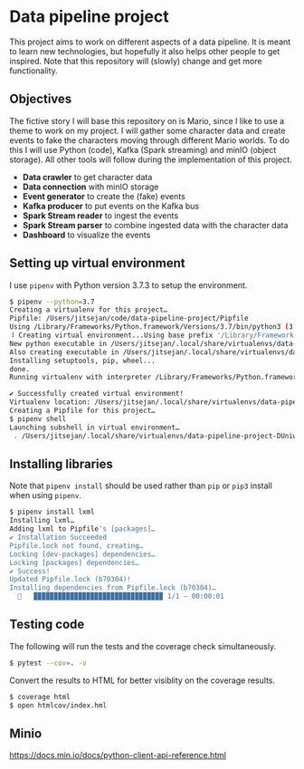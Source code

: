 # Data pipeline project
This project aims to work on different aspects of a data pipeline. It is meant to learn new technologies, but hopefully it also helps other people to get inspired. Note that this repository will (slowly) change and get more functionality.

## Objectives
The fictive story I will base this repository on is Mario, since I like to use a theme to work on my project. I will gather some character data and create events to fake the characters moving through different Mario worlds. To do this I will use Python (code), Kafka (Spark streaming) and minIO (object storage). All other tools will follow during the implementation of this project.

- **Data crawler** to get character data
- **Data connection** with minIO storage
- **Event generator** to create the (fake) events
- **Kafka producer** to put events on the Kafka bus
- **Spark Stream reader** to ingest the events
- **Spark Stream parser** to combine ingested data with the character data
- **Dashboard** to visualize the events

## Setting up virtual environment

I use `pipenv` with Python version 3.7.3 to setup the environment.

```bash
$ pipenv --python=3.7
Creating a virtualenv for this project…
Pipfile: /Users/jitsejan/code/data-pipeline-project/Pipfile
Using /Library/Frameworks/Python.framework/Versions/3.7/bin/python3 (3.7.3) to create virtualenv…
⠸ Creating virtual environment...Using base prefix '/Library/Frameworks/Python.framework/Versions/3.7'
New python executable in /Users/jitsejan/.local/share/virtualenvs/data-pipeline-project-DUniwI99/bin/python3
Also creating executable in /Users/jitsejan/.local/share/virtualenvs/data-pipeline-project-DUniwI99/bin/python
Installing setuptools, pip, wheel...
done.
Running virtualenv with interpreter /Library/Frameworks/Python.framework/Versions/3.7/bin/python3

✔ Successfully created virtual environment!
Virtualenv location: /Users/jitsejan/.local/share/virtualenvs/data-pipeline-project-DUniwI99
Creating a Pipfile for this project…
$ pipenv shell
Launching subshell in virtual environment…
 . /Users/jitsejan/.local/share/virtualenvs/data-pipeline-project-DUniwI99/bin/activate
```

## Installing libraries
Note that `pipenv install` should be used rather than `pip` or `pip3` install when using `pipenv`.

```bash
$ pipenv install lxml
Installing lxml…
Adding lxml to Pipfile's [packages]…
✔ Installation Succeeded
Pipfile.lock not found, creating…
Locking [dev-packages] dependencies…
Locking [packages] dependencies…
✔ Success!
Updated Pipfile.lock (b70304)!
Installing dependencies from Pipfile.lock (b70304)…
  🐍   ▉▉▉▉▉▉▉▉▉▉▉▉▉▉▉▉▉▉▉▉▉▉▉▉▉▉▉▉▉▉▉▉ 1/1 — 00:00:01
```

## Testing code
The following will run the tests and the coverage check simultaneously. 

```bash
$ pytest --cov=. -v 
```

Convert the results to HTML for better visiblity on the coverage results.

```bash
$ coverage html
$ open htmlcov/index.hml
```


## Minio

https://docs.min.io/docs/python-client-api-reference.html
